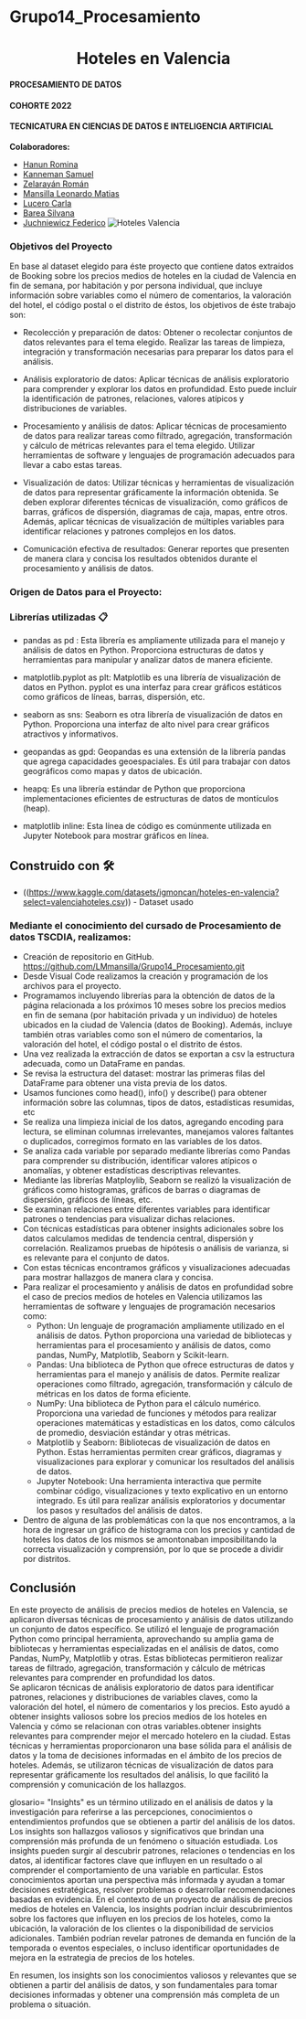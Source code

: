 # Grupo14_Procesamiento
<h1 align="center"> Hoteles en Valencia </h1>

#### PROCESAMIENTO DE DATOS 
#### COHORTE 2022

#### TECNICATURA EN CIENCIAS DE DATOS E INTELIGENCIA ARTIFICIAL

**Colaboradores:**

- [Hanun Romina](https://github.com/RomiHanun) 
- [Kanneman Samuel](https://github.com/samuelkanneman)
- [Zelarayán Román ](https://github.com/romanzelararg)
- [Mansilla Leonardo Matias ](https://github.com/LMmansilla)
- [Lucero Carla](https://github.com/CarlaLucerocd)
- [Barea Silvana](https://github.com/recursosssbb)
- [Juchniewicz Federico](https://github.com/FJISPC)
![Hoteles Valencia  ](https://github.com/LMmansilla/Grupo14_Procesamiento/assets/108492765/aba9bc0b-a27e-48ed-bca2-02095a406890)

### Objetivos del Proyecto

En base al dataset elegido para éste proyecto que contiene datos extraídos de Booking sobre los precios medios de hoteles en la ciudad de Valencia en fin de semana, por habitación y por persona individual, que incluye información sobre variables como el número de comentarios, la valoración del hotel, el código postal o el distrito de éstos, los objetivos de éste trabajo son:
* Recolección y preparación de datos: Obtener o recolectar conjuntos de datos relevantes para el tema elegido. Realizar las tareas de limpieza, integración y transformación necesarias para preparar los datos para el análisis.

* Análisis exploratorio de datos: Aplicar técnicas de análisis exploratorio para comprender y explorar los datos en profundidad. Esto puede incluir la identificación de patrones, relaciones, valores atípicos y distribuciones de variables.

* Procesamiento y análisis de datos: Aplicar técnicas de procesamiento de datos para realizar tareas como filtrado, agregación, transformación y cálculo de métricas relevantes para el tema elegido. Utilizar herramientas de software y lenguajes de programación adecuados para llevar a cabo estas tareas.

* Visualización de datos: Utilizar técnicas y herramientas de visualización de datos para representar gráficamente la información obtenida. Se deben explorar diferentes técnicas de visualización, como gráficos de barras, gráficos de dispersión, diagramas de caja, mapas, entre otros. Además, aplicar técnicas de visualización de múltiples variables para identificar relaciones y patrones complejos en los datos.

* Comunicación efectiva de resultados: Generar reportes que presenten de manera clara y concisa los resultados obtenidos durante el procesamiento y análisis de datos.

### Origen de Datos para el Proyecto:

### Librerías utilizadas 📋

* pandas as pd :  Esta librería es ampliamente utilizada para el manejo y análisis de datos en Python.
                  Proporciona estructuras de datos y herramientas para manipular y analizar datos de manera eficiente.
  
* matplotlib.pyplot as plt:  Matplotlib es una librería de visualización de datos en Python.
                             pyplot es una interfaz para crear gráficos estáticos como gráficos de líneas, barras, dispersión, etc.
  
* seaborn as sns: Seaborn es otra librería de visualización de datos en Python.
                  Proporciona una interfaz de alto nivel para crear gráficos atractivos y informativos.

* geopandas as gpd: Geopandas es una extensión de la librería pandas que agrega capacidades geoespaciales.
                    Es útil para trabajar con datos geográficos como mapas y datos de ubicación.
  
* heapq: Es una librería estándar de Python que proporciona implementaciones eficientes de estructuras de datos de montículos (heap).
  
* matplotlib inline: Esta línea de código es comúnmente utilizada en Jupyter Notebook para mostrar gráficos en línea.


## Construido con 🛠️

* ((https://www.kaggle.com/datasets/igmoncan/hoteles-en-valencia?select=valenciahoteles.csv)) - Dataset usado


### Mediante el conocimiento del cursado de Procesamiento de datos TSCDIA, realizamos:

* Creación de repositorio en GitHub. https://github.com/LMmansilla/Grupo14_Procesamiento.git  
* Desde Visual Code realizamos la creación y programación de los archivos para el proyecto.
* Programamos incluyendo librerías para la obtención de datos de la página relacionada a los próximos 10 meses sobre los precios medios en fin de semana (por habitación privada y un individuo) de hoteles ubicados en la ciudad de Valencia (datos de Booking). Además, incluye también otras variables como son el número de comentarios, la valoración del hotel, el código postal o el distrito de éstos.  
* Una vez realizada la extracción de datos se exportan a csv la estructura adecuada, como un DataFrame en pandas.
* Se revisa la estructura del dataset: mostrar las primeras filas del DataFrame para obtener una vista previa de los datos.
* Usamos funciones como head(), info() y describe() para obtener información sobre las columnas, tipos de datos, estadísticas resumidas, etc
* Se realiza una limpieza inicial de los datos, agregando encoding para lectura, se eliminan columnas irrelevantes, manejamos valores faltantes o duplicados, corregimos formato en las variables de los datos.
* Se analiza cada variable por separado mediante librerías como Pandas para comprender su distribución, identificar valores atípicos o anomalías, y obtener estadísticas descriptivas relevantes.
* Mediante las librerías Matploylib, Seaborn se realizó la visualización de gráficos como histogramas, gráficos de barras o diagramas de dispersión, gráficos de líneas, etc.
* Se examinan relaciones entre diferentes variables para identificar patrones o tendencias para visualizar dichas relaciones.
* Con técnicas estadísticas para obtener insights adicionales sobre los datos calculamos medidas de tendencia central, dispersión y correlación. Realizamos pruebas de hipótesis o análisis de varianza, si es relevante para el conjunto de datos.
* Con estas técnicas encontramos gráficos y visualizaciones adecuadas para mostrar hallazgos de manera clara y concisa.
* Para realizar el procesamiento y análisis de datos en profundidad sobre el caso de precios medios de hoteles en Valencia utilizamos las herramientas de software y lenguajes de programación necesarios como:
  - Python: Un lenguaje de programación ampliamente utilizado en el análisis de datos. Python proporciona una variedad de bibliotecas y herramientas para el procesamiento y análisis de datos, como pandas, NumPy, Matplotlib, Seaborn y Scikit-learn.
  - Pandas: Una biblioteca de Python que ofrece estructuras de datos y herramientas para el manejo y análisis de datos. Permite realizar operaciones como filtrado, agregación, transformación y cálculo de métricas en los datos de forma eficiente.
  - NumPy: Una biblioteca de Python para el cálculo numérico. Proporciona una variedad de funciones y métodos para realizar operaciones matemáticas y estadísticas en los datos, como cálculos de promedio, desviación estándar y otras métricas.
  - Matplotlib y Seaborn: Bibliotecas de visualización de datos en Python. Estas herramientas permiten crear gráficos, diagramas y visualizaciones para explorar y comunicar los resultados del análisis de datos.
  - Jupyter Notebook: Una herramienta interactiva que permite combinar código, visualizaciones y texto explicativo en un entorno integrado. Es útil para realizar análisis exploratorios y documentar los pasos y resultados del análisis de datos.
* Dentro de alguna de las problemáticas con la que nos encontramos, a la hora de ingresar un gráfico de histograma con los precios y cantidad de hoteles los datos de los mismos se amontonaban imposibilitando la correcta visualización y comprensión, por lo que se procede a dividir por distritos.

## Conclusión

En este proyecto de análisis de precios medios de hoteles en Valencia, se aplicaron diversas técnicas de procesamiento y análisis de datos utilizando un conjunto de datos específico.
Se utilizó el lenguaje de programación Python como principal herramienta, aprovechando su amplia gama de bibliotecas y herramientas especializadas en el análisis de datos, como Pandas, NumPy, Matplotlib y otras. Estas bibliotecas permitieron realizar tareas de filtrado, agregación, transformación y cálculo de métricas relevantes para comprender en profundidad los datos.  
Se aplicaron técnicas de análisis exploratorio de datos para identificar patrones, relaciones y distribuciones de variables claves, como la valoración del hotel, el número de comentarios y los precios. Esto ayudó a obtener insights valiosos sobre los precios medios de los hoteles en Valencia y cómo se relacionan con otras variables.obtener insights relevantes para comprender mejor el mercado hotelero en la ciudad. Estas técnicas y herramientas proporcionaron una base sólida para el análisis de datos y la toma de decisiones informadas en el ámbito de los precios de hoteles.
Además, se utilizaron técnicas de visualización de datos para representar gráficamente los resultados del análisis, lo que facilitó la comprensión y comunicación de los hallazgos.

glosario= "Insights" es un término utilizado en el análisis de datos y la investigación para referirse a las percepciones, conocimientos o entendimientos profundos que se obtienen a partir del análisis de los datos. Los insights son hallazgos valiosos y significativos que brindan una comprensión más profunda de un fenómeno o situación estudiada.
Los insights pueden surgir al descubrir patrones, relaciones o tendencias en los datos, al identificar factores clave que influyen en un resultado o al comprender el comportamiento de una variable en particular. Estos conocimientos aportan una perspectiva más informada y ayudan a tomar decisiones estratégicas, resolver problemas o desarrollar recomendaciones basadas en evidencia.
En el contexto de un proyecto de análisis de precios medios de hoteles en Valencia, los insights podrían incluir descubrimientos sobre los factores que influyen en los precios de los hoteles, como la ubicación, la valoración de los clientes o la disponibilidad de servicios adicionales. También podrían revelar patrones de demanda en función de la temporada o eventos especiales, o incluso identificar oportunidades de mejora en la estrategia de precios de los hoteles.

En resumen, los insights son los conocimientos valiosos y relevantes que se obtienen a partir del análisis de datos, y son fundamentales para tomar decisiones informadas y obtener una comprensión más completa de un problema o situación.


